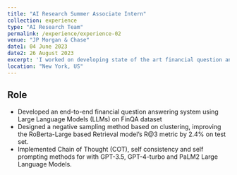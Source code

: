 ```yaml
---
title: "AI Research Summer Associate Intern"
collection: experience
type: "AI Research Team"
permalink: /experience/experience-02
venue: "JP Morgan & Chase"
date1: 04 June 2023
date2: 26 August 2023
excerpt: 'I worked on developing state of the art financial question answering system using Retrieval Augmented Generation paired with advanced prompting techniques.'
location: "New York, US"
---
```


## Role
- Developed an end-to-end financial question answering system using Large Language Models (LLMs) on FinQA dataset
- Designed a negative sampling method based on clustering, improving the RoBerta-Large based Retrieval model’s R@3 metric by 2.4% on test set.
- Implemented Chain of Thought (COT), self consistency and self prompting methods for with GPT-3.5, GPT-4-turbo and PaLM2 Large Language Models.
<!-- 
Heading 1
======

Heading 2
======

Heading 3
====== -->
